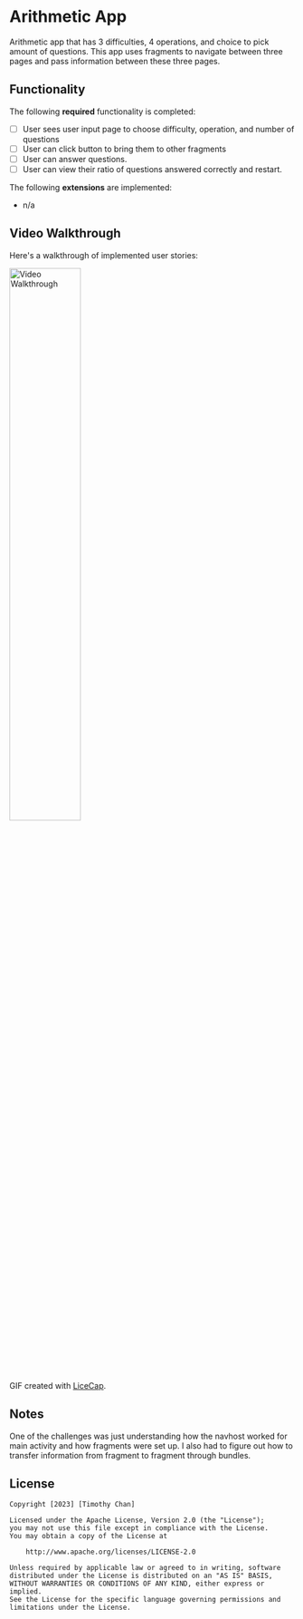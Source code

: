 # Arithmetic App

Arithmetic app that has 3 difficulties, 4 operations, and choice to pick amount of questions. This app uses fragments to navigate between three pages and pass information between these three pages.

## Functionality 

The following **required** functionality is completed:

* [ ] User sees user input page to choose difficulty, operation, and number of questions
* [ ] User can click button to bring them to other fragments
* [ ] User can answer questions.
* [ ] User can view their ratio of questions answered correctly and restart.

The following **extensions** are implemented:

* n/a

## Video Walkthrough

Here's a walkthrough of implemented user stories:

<img src='appDemo' title='Video Walkthrough' width='50%' alt='Video Walkthrough' />

GIF created with [LiceCap](http://www.cockos.com/licecap/).

## Notes

One of the challenges was just understanding how the navhost worked for main activity and how fragments were set up. I also had to figure out how to transfer information from fragment to fragment through bundles.

## License

    Copyright [2023] [Timothy Chan]

    Licensed under the Apache License, Version 2.0 (the "License");
    you may not use this file except in compliance with the License.
    You may obtain a copy of the License at

        http://www.apache.org/licenses/LICENSE-2.0

    Unless required by applicable law or agreed to in writing, software
    distributed under the License is distributed on an "AS IS" BASIS,
    WITHOUT WARRANTIES OR CONDITIONS OF ANY KIND, either express or implied.
    See the License for the specific language governing permissions and
    limitations under the License.
